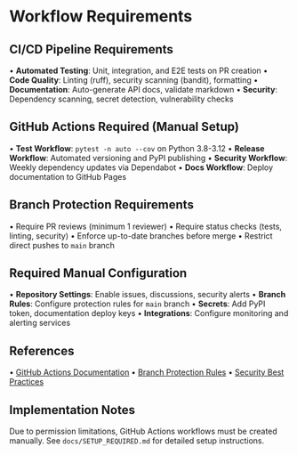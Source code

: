 # Workflow Requirements

## CI/CD Pipeline Requirements
• **Automated Testing**: Unit, integration, and E2E tests on PR creation
• **Code Quality**: Linting (ruff), security scanning (bandit), formatting
• **Documentation**: Auto-generate API docs, validate markdown
• **Security**: Dependency scanning, secret detection, vulnerability checks

## GitHub Actions Required (Manual Setup)
• **Test Workflow**: `pytest -n auto --cov` on Python 3.8-3.12
• **Release Workflow**: Automated versioning and PyPI publishing
• **Security Workflow**: Weekly dependency updates via Dependabot
• **Docs Workflow**: Deploy documentation to GitHub Pages

## Branch Protection Requirements
• Require PR reviews (minimum 1 reviewer)
• Require status checks (tests, linting, security)
• Enforce up-to-date branches before merge
• Restrict direct pushes to `main` branch

## Required Manual Configuration
• **Repository Settings**: Enable issues, discussions, security alerts
• **Branch Rules**: Configure protection rules for `main` branch
• **Secrets**: Add PyPI token, documentation deploy keys
• **Integrations**: Configure monitoring and alerting services

## References
• [GitHub Actions Documentation](https://docs.github.com/en/actions)
• [Branch Protection Rules](https://docs.github.com/en/repositories/configuring-branches-and-merges-in-your-repository/managing-protected-branches)
• [Security Best Practices](https://docs.github.com/en/code-security)

## Implementation Notes
Due to permission limitations, GitHub Actions workflows must be created manually.
See `docs/SETUP_REQUIRED.md` for detailed setup instructions.
